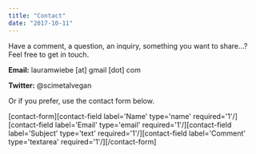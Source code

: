 ```yaml
---
title: "Contact"
date: "2017-10-11"
---
```


Have a comment, a question, an inquiry, something you want to share...? Feel free to get in touch.

**Email:** lauramwiebe \[at\] gmail \[dot\] com

**Twitter:** @scimetalvegan

Or if you prefer, use the contact form below.

\[contact-form\]\[contact-field label='Name' type='name' required='1'/\]\[contact-field label='Email' type='email' required='1'/\]\[contact-field label='Subject' type='text' required='1'/\]\[contact-field label='Comment' type='textarea' required='1'/\]\[/contact-form\]
